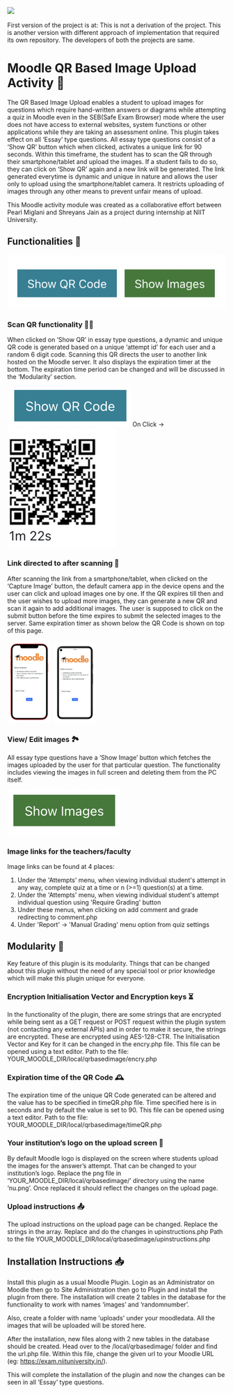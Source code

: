 <img src = "https://edwiser.org/wp-content/uploads/2016/05/moodle-plugins.png" > </img>

First version of the project is at: <a href=https://github.com/PearlMiglani/Moodle-QR-Based-Image-Upload-Activity></a>
This is not a derivation of the project. This is another version with different approach of implementation that required its own repository. The developers of both the projects are same.

# Moodle QR Based Image Upload Activity 🔌
The QR Based Image Upload enables a student to upload images for questions which require hand-written answers or diagrams while attempting a quiz in Moodle even in the SEB(Safe Exam Browser) mode where the user does not have access to external websites, system functions or other applications while they are taking an assessment online. This plugin takes effect on all ‘Essay’ type questions. All essay type questions consist of a ‘Show QR’ button which when clicked, activates a unique link for 90 seconds. Within this timeframe, the student has to scan the QR through their smartphone/tablet and upload the images. If a student fails to do so, they can click on ‘Show QR’ again and a new link will be generated. The link generated everytime is dynamic and unique in nature and allows the user only to upload using the smartphone/tablet camera. It restricts uploading of images through any other means to prevent unfair means of upload. 

This Moodle activity module was created as a collaborative effort between Pearl Miglani and Shreyans Jain as a project during internship at NIIT University.


## Functionalities 💪

![alt text](https://github.com/PearlMiglani/Moodle-QR-Based-Image-Upload-Activity/blob/main/screenshots/Screenshot%202021-07-29%20at%2011.52.56%20AM.png?raw=true)


### Scan QR functionality 🤳🏼

When clicked on ‘Show QR’ in essay type questions, a dynamic and unique QR code is generated based on a unique ‘attempt id’ for each user and a random 6 digit code. Scanning this QR directs the user to another link hosted on the Moodle server. It also displays the expiration timer at the bottom.
The expiration time period can be changed and will be discussed in the ‘Modularity’ section.

![alt text](https://github.com/PearlMiglani/Moodle-QR-Based-Image-Upload-Activity/blob/main/screenshots/Screenshot%202021-07-29%20at%2011.53.08%20AM.png?raw=true)
On Click &#8594;
![alt text](https://github.com/PearlMiglani/Moodle-QR-Based-Image-Upload-Activity/blob/main/screenshots/Screenshot%202021-07-29%20at%2011.54.00%20AM.png?raw=true)


### Link directed to after scanning 🔗

After scanning the link from a smartphone/tablet, when clicked on the ‘Capture Image’ button, the default camera app in the device opens and the user can click and upload images one by one. If the QR expires till then and the user wishes to upload more images, they can generate a new QR and scan it again to add additional images. The user is supposed to click on the submit button before the time expires to submit the selected images to the server. Same expiration timer as shown below the QR Code is shown on top of this page.

<img src="https://github.com/PearlMiglani/Moodle-QR-Based-Image-Upload-Activity/blob/main/screenshots/iphone.png" width="20%"> </img>
<img src="https://github.com/PearlMiglani/Moodle-QR-Based-Image-Upload-Activity/blob/main/screenshots/pixel.png" width="20%"> </img>



### View/ Edit images 🏞

All essay type questions have a ‘Show Image’ button which fetches the images uploaded by the user for that particular question. The functionality includes viewing the images in full screen and deleting them from the PC itself.

![alt text](https://github.com/PearlMiglani/Moodle-QR-Based-Image-Upload-Activity/blob/main/screenshots/Screenshot%202021-07-29%20at%2011.53.03%20AM.png?raw=true)


### Image links for the teachers/faculty

Image links can be found at 4 places:
1. Under the 'Attempts' menu, when viewing individual student's attempt in any way, complete quiz at a time or n (>=1) question(s) at a time.
2. Under the 'Attempts' menu, when viewing individual student's attempt individual question using 'Require Grading' button
3. Under these menus, when clicking on add comment and grade redirecting to comment.php
4. Under 'Report' -> 'Manual Grading' menu option from quiz settings

## Modularity 🧩
Key feature of this plugin is its modularity. Things that can be changed about this plugin without the need of any special tool or prior knowledge which will make this plugin unique for everyone.

### Encryption Initialisation Vector and Encryption keys ⏳
In the functionality of the plugin, there are some strings that are encrypted while being sent as a GET request or POST request within the plugin system (not contacting any external APIs) and in order to make it secure, the strings are encrypted. These are encrypted using AES-128-CTR. The Initialisation Vector and Key for it can be changed in the encry.php file. This file can be opened using a text editor.
Path to the file: YOUR_MOODLE_DIR/local/qrbasedimage/encry.php

### Expiration time of the QR Code 🕰
The expiration time of the unique QR Code generated can be altered and the value has to be specified in timeQR.php file. Time specified here is in seconds and by default the value is set to 90. This file can be opened using a text editor.
Path to the file: YOUR_MOODLE_DIR/local/qrbasedimage/timeQR.php

### Your institution’s logo on the upload screen 🏫
By default Moodle logo is displayed on the screen where students upload the images for the answer’s attempt. That can be changed to your institution’s logo. Replace the png file in ‘YOUR_MOODLE_DIR/local/qrbasedimage/’ directory using the name ‘nu.png’.
Once replaced it should reflect the changes on the upload page.

### Upload instructions 📤
The upload instructions on the upload page can be changed. Replace the strings in the array. Replace and do the changes in upinstructions.php
Path to the file YOUR_MOODLE_DIR/local/qrbasedimage/upinstructions.php

## Installation Instructions 📥
Install this plugin as a usual Moodle Plugin. Login as an Administrator on Moodle then go to Site Administration then go to Plugin and install the plugin from there. The installation will create 2 tables in the database for the functionality to work with names ‘images’ and ‘randomnumber’.

Also, create a folder with name 'uploads' under your moodledata. All the images that will be uploaded will be stored here.


After the installation, new files along with 2 new tables in the database should be created. Head over to the /local/qrbasedimage/ folder and find the url.php file. Within this file, change the given url to your Moodle URL (eg: https://exam.niituniversity.in/).

This will complete the installation of the plugin and now the changes can be seen in all ‘Essay’ type questions. 
